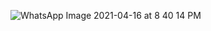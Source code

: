 ![WhatsApp Image 2021-04-16 at 8 40 14 PM](https://user-images.githubusercontent.com/82659509/115066154-cbe7aa00-9ef7-11eb-9090-7c22ca780575.jpeg)
